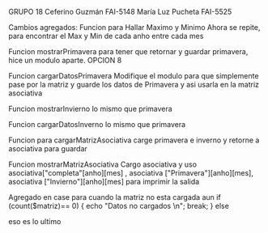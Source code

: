 GRUPO 18
Ceferino Guzmán FAI-5148
María Luz Pucheta FAI-5525

Cambios agregados:
Funcion para Hallar Maximo y Minimo
Ahora se repite, para encontrar el Max y Min de cada anho entre cada mes

Funcion mostrarPrimavera
para tener que retornar y guardar primavera, hice un modulo aparte. OPCION 8

Funcion cargarDatosPrimavera
Modifique el modulo para que simplemente pase por la matriz y guarde los datos de Primavera y asi usarla en la matriz asociativa

Funcion mostrarInvierno
lo mismo que primavera

Funcion cargarDatosInverno
lo mismo que primavera

Funcion para cargarMatrizAsociativa
carge primavera e inverno
y retorne a asociativa para guardar

Funcion mostrarMatrizAsociativa
Cargo asociativa y uso asociativa["completa"[anho][mes] , asociativa ["Primavera"][anho][mes], asociativa ["Invierno"][anho][mes] para imprimir la salida

Agregado en case para cuando la matriz no esta cargada aun
if (count($matriz)== 0) {
        echo "Datos no cargados \n";
        break;
} else

eso es lo ultimo

